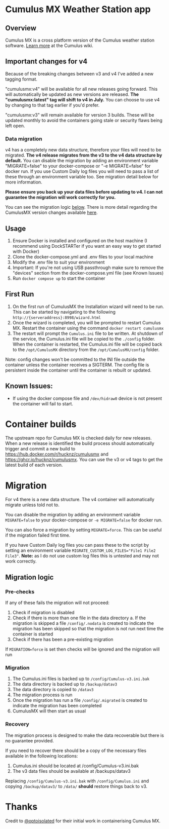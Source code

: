 # Cumulus MX Weather Station app

## Overview
Cumulus MX is a cross platform version of the Cumulus weather station software. [Learn more](https://www.cumuluswiki.org/a/Main_Page) at the Cumulus wiki.

## Important changes for v4 ##

Because of the breaking changes between v3 and v4 I've added a new tagging format. 

"cumulusmx:v4" will be available for all new releases going forward. This will automatically be updated as new versions are released. **The "cumulusmx:latest" tag will shift to v4 in July.** You can choose to use v4 by changing to that tag earlier if you'd prefer. 

"cumulusmx:v3" will remain available for version 3 builds. These will be updated monthly to avoid the containers going stale or security flaws being left open. 

### Data migration ###

v4 has a completely new data structure, therefore your files will need to be migrated. **The v4 release migrates from the v3 to the v4 data structure by default.** You can disable the migration by adding an environment variable "MIGRATE=false" to your docker-compose or "-e MIGRATE=false" for docker run. If you use Custom Daily log files you will need to pass a list of these through an environment variable too. See migration detail below for more information. 

**Please ensure you back up your data files before updating to v4. I can not guarantee the migration will work correctly for you.**

You can see the migration logic [below](#migration). There is more detail regarding the CumulusMX version changes available [here](https://cumulus.hosiene.co.uk/viewtopic.php?t=22051).

## Usage
1. Ensure Docker is installed and configured on the host machine (I recommend using DockSTARTer if you want an easy way to get started with Docker)
2. Clone the docker-compose.yml and .env files to your local machine
3. Modify the .env file to suit your environment
4. Important: If you're not using USB passthrough make sure to remove the "devices" section from the docker-compose.yml file (see Known Issues)
5. Run `docker compose up` to start the container

## First Run
1. On the first run of CumulusMX the Installation wizard will need to be run. This can be started by navigating to the following `http://{serveraddress}:8998/wizard.html`
2. Once the wizard is completed, you will be prompted to restart Cumulus MX. Restart the container using the command `docker restart cumulusmx`
3. The restart will prompt the `Cumulus.ini` file to be written. At shutdown of the service, the Cumulus.ini file will be copied to the `./config` folder. When the container is restarted, the Cumulus.ini file will be copied back to the `/opt/CumulusMX` directory from the `/opt/CumulusMX/config` folder.

Note: config changes won't be committed to the INI file outside the container unless the container receives a SIGTERM. The config file is persistent inside the container until the container is rebuilt or updated.

## Known Issues:
* If using the docker compose file and `/dev/hidraw0` device is not present the container will fail to start.

# Container builds
The upstream repo for Cumulus MX is checked daily for new releases. When a new release is identified the build process should automatically trigger and commit a new build to https://hub.docker.com/r/hucknz/cumulusmx and https://ghcr.io/hucknz/cumulusmx. You can use the v3 or v4 tags to get the latest build of each version. 

# Migration
For v4 there is a new data structure. The v4 container will automatically migrate unless told not to. 

You can disable the migration by adding an environment variable `MIGRATE=false` to your docker-compose or `-e MIGRATE=false` for docker run. 

You can also force a migration by setting `MIGRATE=force`. This can be useful if the migration failed first time. 

If you have Custom Daily log files you can pass these to the script by setting an environment variable `MIGRATE_CUSTOM_LOG_FILES="File1 File2 File3"`. **Note:** as I do not use custom log files this is untested and may not work correctly. 

## Migration logic

### Pre-checks

If any of these fails the migration will not proceed: 
1. Check if migration is disabled
2. Check if there is more than one file in the data directory
 a. If the migration is skipped a file `/config/.nodata` is created to indicate the migration has been skipped so that the migration is not run next time the container is started
3. Check if there has been a pre-existing migration

If `MIGRATION=force` is set then checks will be ignored and the migration will run

### Migration

1. The Cumulus.ini files is backed up to `/config/Cumulus-v3.ini.bak`
2. The data directory is backed up to `/backup/datav3`
3. The data directory is copied to `/datav3`
4. The migration process is run
5. Once the migration has run a file `/config/.migrated` is created to indicate the migration has been completed
6. CumulusMX will then start as usual

### Recovery

The migration process is designed to make the data recoverable but there is no guarantee provided. 

If you need to recover there should be a copy of the necessary files available in the following locations: 
1. Cumulus.ini should be located at /config/Cumulus-v3.ini.bak
2. The v3 data files should be available at /backups/datav3

Replacing `/config/Cumulus-v3.ini.bak` with `/config/Cumulus.ini` and copying `/backup/datav3/` to `/data/` **should** restore things back to v3. 

# Thanks

Credit to [@optoisolated](https://github.com/optoisolated/MXWeather) for their initial work in containerising Cumulus MX. 
